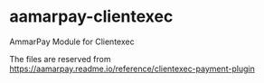 # aamarpay-clientexec
AmmarPay Module for Clientexec

The files are reserved from https://aamarpay.readme.io/reference/clientexec-payment-plugin
